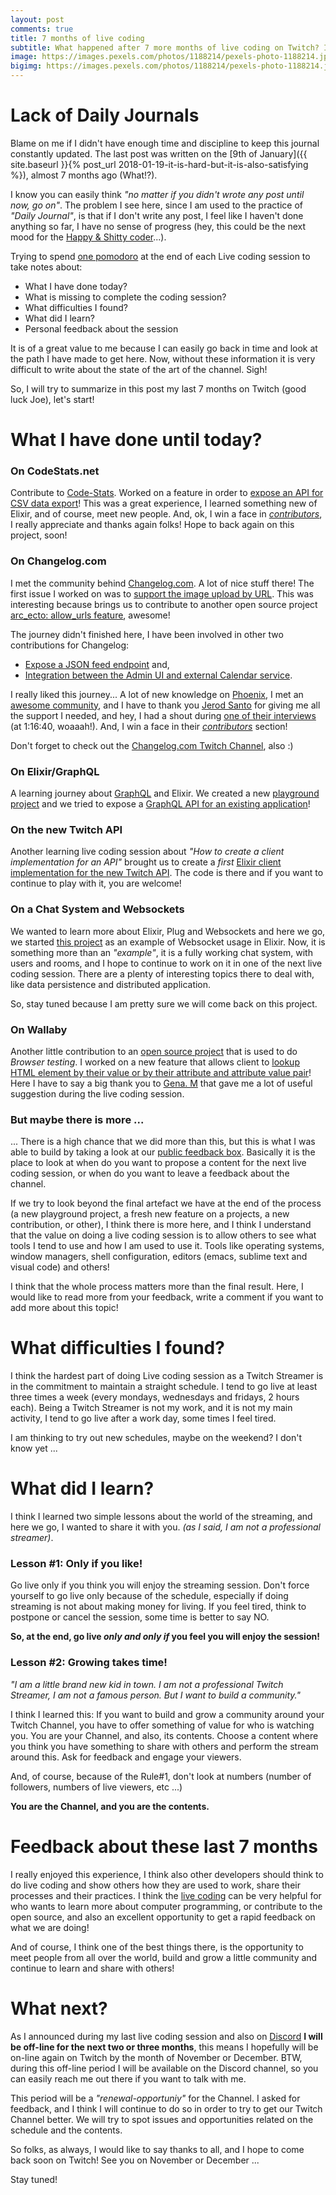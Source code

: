 ```yaml
---
layout: post
comments: true
title: 7 months of live coding
subtitle: What happened after 7 more months of live coding on Twitch? I tried to share some of my own considerations and feedback!
image: https://images.pexels.com/photos/1188214/pexels-photo-1188214.jpeg?auto=compress&cs=tinysrgb&dpr=2&h=750&w=1260
bigimg: https://images.pexels.com/photos/1188214/pexels-photo-1188214.jpeg?auto=compress&cs=tinysrgb&dpr=2&h=750&w=1260
---
```


# Lack of Daily Journals

Blame on me if I didn't have enough time and discipline to keep this journal constantly updated. The last post was written on the [9th of January]({{ site.baseurl }}{% post_url 2018-01-19-it-is-hard-but-it-is-also-satisfying %}), almost 7 months ago (What!?).

I know you can easily think _"no matter if you didn't wrote any post until now, go on"_. The problem I see here, since I am used to the practice of _"Daily Journal"_, is that if I don't write any post, I feel like I haven't done anything so far, I have no sense of progress (hey, this could be the next mood for the [Happy & Shitty coder](http://shittysomething.com/)...).

Trying to spend [one pomodoro](https://en.wikipedia.org/wiki/Pomodoro_Technique) at the end of each Live coding session to take notes about:

- What I have done today?
- What is missing to complete the coding session?
- What difficulties I found?
- What did I learn?
- Personal feedback about the session

It is of a great value to me because I can easily go back in time and look at the path I have made to get here. Now, without these information it is very difficult to write about the state of the art of the channel. Sigh!

So, I will try to summarize in this post my last 7 months on Twitch (good luck Joe), let's start!

# What I have done until today?

### On CodeStats.net

Contribute to [Code-Stats](https://codestats.net/). Worked on a feature in order to [expose an API for CSV data export](https://gitlab.com/code-stats/code-stats/merge_requests/50)! This was a great experience, I learned something new of Elixir, and of course, meet new people. And, ok, I win a face in [_contributors_](https://codestats.net/changes), I really appreciate and thanks again folks! Hope to back again on this project, soon!

### On Changelog.com

I met the community behind [Changelog.com](http://changelog.com). A lot of nice stuff there! The first issue I worked on was to [support the image upload by URL](https://github.com/thechangelog/changelog.com/pull/192). This was interesting because brings us to contribute to another open source project [arc_ecto: allow_urls feature](https://github.com/stavro/arc_ecto/pull/90), awesome!

The journey didn't finished here, I have been involved in other two contributions for Changelog:

- [Expose a JSON feed endpoint](https://github.com/thechangelog/changelog.com/pull/201) and,
- [Integration between the Admin UI and external Calendar service](https://github.com/thechangelog/changelog.com/pull/222).

I really liked this journey... A lot of new knowledge on [Phoenix](https://phoenixframework.org/), I met an [awesome community](http://changelog.slack.com), and I have to thank you [Jerod Santo](https://twitter.com/jerodsanto) for giving me all the support I needed, and hey, I had a shout during [one of their interviews](https://changelog.com/podcast/288) (at 1:16:40, woaaah!). And, I win a face in their [_contributors_](https://github.com/thechangelog/changelog.com#contributors) section!

Don't forget to check out the [Changelog.com Twitch Channel](https://www.twitch.tv/changelog_), also :)

### On Elixir/GraphQL

A learning journey about [GraphQL](https://graphql.org/learn/) and Elixir. We created a new [playground project](https://github.com/joebew42/elixir_absinthe_playground) and we tried to expose a [GraphQL API for an existing application](https://github.com/joebew42/elixir_bank_account)!

### On the new Twitch API

Another learning live coding session about _"How to create a client implementation for an API"_ brought us to create a _first_ [Elixir client implementation for the new Twitch API](https://github.com/joebew42/ex_twitch). The code is there and if you want to continue to play with it, you are welcome!

### On a Chat System and Websockets

We wanted to learn more about Elixir, Plug and Websockets and here we go, we started [this project](https://github.com/joebew42/ex_chat) as an example of Websocket usage in Elixir. Now, it is something more than an _"example"_, it is a fully working chat system, with users and rooms, and I hope to continue to work on it in one of the next live coding session. There are a plenty of interesting topics there to deal with, like data persistence and distributed application.

So, stay tuned because I am pretty sure we will come back on this project.

### On Wallaby

Another little contribution to an [open source project](https://github.com/keathley/wallaby) that is used to do _Browser testing_. I worked on a new feature that allows client to [lookup HTML element by their value or by their attribute and attribute value pair](https://github.com/keathley/wallaby/pull/384)! Here I have to say a big thank you to [Gena. M](https://twitter.com/gena_online) that gave me a lot of useful suggestion during the live coding session.

### But maybe there is more ...

... There is a high chance that we did more than this, but this is what I was able to build by taking a look at our [public feedback box](https://github.com/joebew42/twitch/issues). Basically it is the place to look at when do you want to propose a content for the next live coding session, or when do you want to leave a feedback about the channel.

If we try to look beyond the final artefact we have at the end of the process (a new playground project, a fresh new feature on a projects, a new contribution, or other), I think there is more here, and I think I understand that the value on doing a live coding session is to allow others to see what tools I tend to use and how I am used to use it. Tools like operating systems, window managers, shell configuration, editors (emacs, sublime text and visual code) and others!

I think that the whole process matters more than the final result. Here, I would like to read more from your feedback, write a comment if you want to add more about this topic!

# What difficulties I found?

I think the hardest part of doing Live coding session as a Twitch Streamer is in the commitment to maintain a straight schedule. I tend to go live at least three times a week (every mondays, wednesdays and fridays, 2 hours each). Being a Twitch Streamer is not my work, and it is not my main activity, I tend to go live after a work day, some times I feel tired.

I am thinking to try out new schedules, maybe on the weekend? I don't know yet ...

# What did I learn?

I think I learned two simple lessons about the world of the streaming, and here we go, I wanted to share it with you. _(as I said, I am not a professional streamer)_.

### Lesson #1: Only if you like!

Go live only if you think you will enjoy the streaming session. Don't force yourself to go live only because of the schedule, especially if doing streaming is not about making money for living. If you feel tired, think to postpone or cancel the session, some time is better to say NO.

**So, at the end, go live _only and only if_ you feel you will enjoy the session!**

### Lesson #2: Growing takes time!

_"I am a little brand new kid in town. I am not a professional Twitch Streamer, I am not a famous person. But I want to build a community."_

I think I learned this: If you want to build and grow a community around your Twitch Channel, you have to offer something of value for who is watching you. You are your Channel, and also, its contents. Choose a content where you think you have something to share with others and perform the stream around this. Ask for feedback and engage your viewers.

And, of course, because of the Rule#1, don't look at numbers (number of followers, numbers of live viewers, etc ...)

**You are the Channel, and you are the contents.**

# Feedback about these last 7 months

I really enjoyed this experience, I think also other developers should think to do live coding and show others how they are used to work, share their processes and their practices. I think the [live coding](https://www.twitch.tv/communities/programming) can be very helpful for who wants to learn more about computer programming, or contribute to the open source, and also an excellent opportunity to get a rapid feedback on what we are doing!

And of course, I think one of the best things there, is the opportunity to meet people from all over the world, build and grow a little community and continue to learn and share with others!

# What next?

As I announced during my last live coding session and also on [Discord](https://discord.gg/B7HS2AT) **I will be off-line for the next two or three months**, this means I hopefully will be on-line again on Twitch by the month of November or December. BTW, during this off-line period I will be available on the Discord channel, so you can easily reach me out there if you want to talk with me.

This period will be a _"renewal-opportuniy"_ for the Channel. I asked for feedback, and I think I will continue to do so in order to try to get our Twitch Channel better. We will try to spot issues and opportunities related on the schedule and the contents.

So folks, as always, I would like to say thanks to all, and I hope to come back soon on Twitch! See you on November or December ...

Stay tuned!

